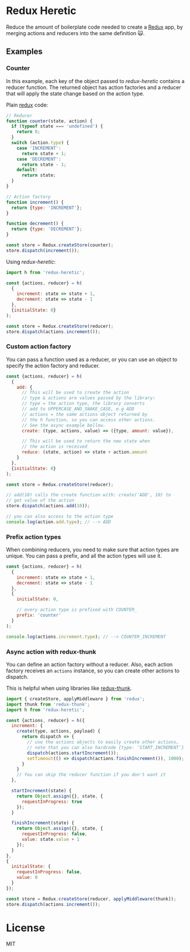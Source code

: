 # Redux Heretic

Reduce the amount of boilerplate code needed to create a [Redux] app, by merging
actions and reducers into the same definition 🙀.

## Examples

### Counter

In this example, each key of the object passed to _redux-heretic_ contains a
reducer function. The returned object has action factories and a reducer that
will apply the state change based on the action type.

Plain [redux] code:

```js
// Reducer
function counter(state, action) {
  if (typeof state === 'undefined') {
    return 0;
  }
  switch (action.type) {
    case 'INCREMENT':
      return state + 1;
    case 'DECREMENT':
      return state - 1;
    default:
      return state;
  }
}

// Action factory
function increment() {
  return {type: 'INCREMENT'};
}

function decrement() {
  return {type: 'DECREMENT'};
}

const store = Redux.createStore(counter);
store.dispatch(increment());
```

Using _redux-heretic_:

```js
import h from 'redux-heretic';

const {actions, reducer} = h(
  {
    increment: state => state + 1,
    decrement: state => state - 1
  },
  {initialState: 0}
);

const store = Redux.createStore(reducer);
store.dispatch(actions.increment());
```

### Custom action factory

You can pass a function used as a reducer, or you can use an object to specify
the action factory and reducer.

```js
const {actions, reducer} = h(
  {
    add: {
      // This will be used to create the action
      // type & actions are values passed by the library:
      // type = the action type, the library converts
      // add to UPPERCASE_AND_SNAKE_CASE, e.g ADD
      // actions = the same actions object returned by
      // the h function, so you can access other actions.
      // See the async example bellow.
      create: (type, actions, value) => ({type, amount: value}),

      // This will be used to return the new state when
      // the action is received
      reduce: (state, action) => state + action.amount
    }
  },
  {initialState: 0}
);

const store = Redux.createStore(reducer);

// add(10) calls the create function with: create('ADD', 10) to
// get value of the action
store.dispatch(actions.add(10));

// you can also access to the action type
console.log(action.add.type); // --> ADD
```

### Prefix action types

When combining reducers, you need to make sure that action types are unique. You
can pass a prefix, and all the action types will use it.

```js
const {actions, reducer} = h(
  {
    increment: state => state + 1,
    decrement: state => state - 1
  },
  {
    initialState: 0,

    // every action type is prefixed with COUNTER_
    prefix: 'counter'
  }
);

console.log(actions.increment.type); // --> COUNTER_INCREMENT
```

### Async action with redux-thunk

You can define an action factory without a reducer. Also, each action factory
receives an `actions` instance, so you can create other actions to dispatch.

This is helpful when using libraries like [redux-thunk].

```js
import { createStore, applyMiddleware } from 'redux';
import thunk from 'redux-thunk';
import h from 'redux-heretic';

const {actions, reducer} = h({
  increment: {
    create(type, actions, payload) {
      return dispatch => {
        // use the actions objects to easily create other actions,
        // note that you can also hardcode {type: 'START_INCREMENT'}
        dispatch(actions.startIncrement());
        setTimeout(() => dispatch(actions.finishIncrement()), 1000);
      }
    }
    // You can skip the reducer function if you don't want it
  },

  startIncrement(state) {
    return Object.assign({}, state, {
      requestInProgress: true
    });
  }

  finishIncrement(state) {
    return Object.assign({}, state, {
      requestInProgress: false,
      value: state.value + 1
    });
  }
},
{  
  initialState: {
    requestInProgress: false,
    value: 0
  }
});

const store = Redux.createStore(reducer, applyMiddleware(thunk));
store.dispatch(actions.increment());
```

# License

MIT

[redux]: https://redux.js.org/
[redux-thunk]: https://github.com/gaearon/redux-thunk
